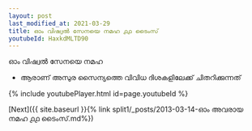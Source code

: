 ```yaml
---
layout: post
last_modified_at: 2021-03-29
title: ഓം വിഷ്വൽ സേനയെ നമഹ ൧൧ ടൈംസ്
youtubeId: HaxkdMLTD90
---
```

 
 
 ഓം വിഷ്വൽ സേനയെ നമഹ 
 
 -  ആരാണ് അസുര സൈന്യത്തെ വിവിധ ദിശകളിലേക്ക് ചിതറിക്കുന്നത് 
 
  
 
  
 
 
 
 
 
 


{% include youtubePlayer.html id=page.youtubeId %}
 
[Next]({{ site.baseurl }}{% link  split1/_posts/2013-03-14-ഓം അവരായ നമഹ ൧൧ ടൈംസ്.md%})
 
